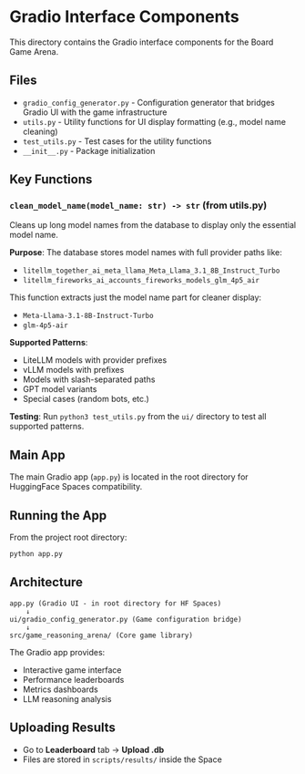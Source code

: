 # Gradio Interface Components

This directory contains the Gradio interface components for the Board Game Arena.

## Files

- `gradio_config_generator.py` - Configuration generator that bridges Gradio UI with the game infrastructure
- `utils.py` - Utility functions for UI display formatting (e.g., model name cleaning)
- `test_utils.py` - Test cases for the utility functions
- `__init__.py` - Package initialization

## Key Functions

### `clean_model_name(model_name: str) -> str` (from utils.py)

Cleans up long model names from the database to display only the essential model name.

**Purpose**: The database stores model names with full provider paths like:
- `litellm_together_ai_meta_llama_Meta_Llama_3.1_8B_Instruct_Turbo`
- `litellm_fireworks_ai_accounts_fireworks_models_glm_4p5_air`

This function extracts just the model name part for cleaner display:
- `Meta-Llama-3.1-8B-Instruct-Turbo`
- `glm-4p5-air`

**Supported Patterns**:
- LiteLLM models with provider prefixes
- vLLM models with prefixes
- Models with slash-separated paths
- GPT model variants
- Special cases (random bots, etc.)

**Testing**:
Run `python3 test_utils.py` from the `ui/` directory to test all supported patterns.

## Main App

The main Gradio app (`app.py`) is located in the root directory for HuggingFace Spaces compatibility.

## Running the App

From the project root directory:

```bash
python app.py
```

## Architecture

```
app.py (Gradio UI - in root directory for HF Spaces)
    ↓
ui/gradio_config_generator.py (Game configuration bridge)
    ↓
src/game_reasoning_arena/ (Core game library)
```

The Gradio app provides:
- Interactive game interface
- Performance leaderboards
- Metrics dashboards
- LLM reasoning analysis


## Uploading Results

- Go to **Leaderboard** tab → **Upload .db**
- Files are stored in `scripts/results/` inside the Space